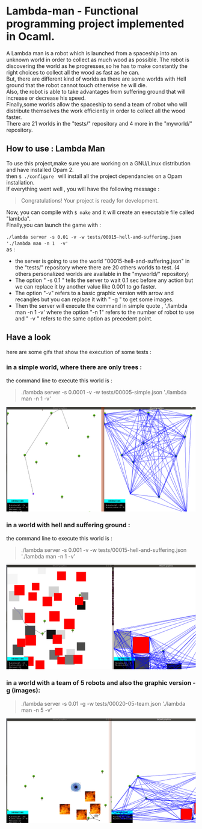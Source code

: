 # Lambda-man - Functional programming project implemented in Ocaml.
A Lambda man is a robot which is launched from a spaceship into an unknown world in order to collect as much wood as possible. The robot is discovering the world as he progresses,so he has to make constantly the right choices to collect all the wood as fast as he can. <br> 
But, there are different kind of worlds as there are some worlds with Hell ground that the robot cannot touch otherwise he will die.<br>
Also, the robot is able to take advantages from suffering ground that will increase or decrease his speed.<br>
Finally,some worlds allow the spaceship to send a team of robot who will distribute themselves the work efficiently in order to collect all the wood faster.<br>
There are 21 worlds in the "tests/" repository and 4 more in the "myworld/" repository.

## How to use : Lambda Man 
To use this project,make sure you are working on a GNU/Linux distribution and have installed Opam 2. <br>
then `$ ./configure ` will install all the project dependancies on a Opam installation. <br>
If everything went well , you will have the following message : <br>

> Congratulations! Your project is ready for development.

Now, you can compile with `$ make` and it will create an executable file called "lambda". <br>
Finally,you can launch the game with : 

`./lambda server -s 0.01 -v -w tests/00015-hell-and-suffering.json './lambda man -n 1  -v' `<br>
as :
* the server is going to use the world "00015-hell-and-suffering.json" in the "tests/" repository where there are 20 others worlds to test. (4 others personalized worlds are available in the "myworld/" repository)
* The option " -s 0.1 " tells the server to wait 0.1 sec before any action but we can replace it by another value like 0.001 to go faster.
* The option "-v" refers to a basic graphic version with arrow and recangles but you can replace it with " -g " to get some images.
* Then the server will execute the command in simple quote , './lambda man -n 1 -v' where the option "-n 1" refers to the number of robot to use and " -v " refers to the same option as precedent point.

## Have a look
here are some gifs that show the execution of some tests :

### in a simple world, where there are only trees  : <br>
the command line to execute this world is :

> ./lambda server -s 0.0001 -v -w tests/00005-simple.json './lambda man -n 1 -v'

![simple.gif](gifs/simple.gif) 


### in a world with hell and suffering ground : <br>
the command line to execute this world is :

> ./lambda server -s 0.001 -v -w tests/00015-hell-and-suffering.json './lambda man -n 1 -v'

![simple.gif](gifs/hell.gif) 


### in a world with a team of 5 robots and also the graphic version -g (images): <br>

> ./lambda server -s 0.01 -g -w tests/00020-05-team.json './lambda man -n 5 -v' 

![simple.gif](gifs/teams.gif) 


